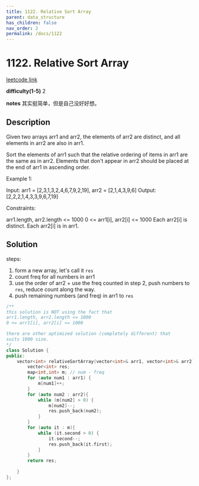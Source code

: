 ```yaml
---
title: 1122. Relative Sort Array
parent: data_structure
has_children: false
nav_order: 2
permalink: /docs/1122
---
```

# 1122. Relative Sort Array 
[leetcode link](https://leetcode.com/problems/relative-sort-array/)

**difficulty(1-5)** 
2

**notes**
其实挺简单，但是自己没好好想。

## Description
Given two arrays arr1 and arr2, the elements of arr2 are distinct, and all elements in arr2 are also in arr1.

Sort the elements of arr1 such that the relative ordering of items in arr1 are the same as in arr2.  Elements that don't appear in arr2 should be placed at the end of arr1 in ascending order.

 

Example 1:

Input: arr1 = [2,3,1,3,2,4,6,7,9,2,19], arr2 = [2,1,4,3,9,6]
Output: [2,2,2,1,4,3,3,9,6,7,19]
 

Constraints:

arr1.length, arr2.length <= 1000
0 <= arr1[i], arr2[i] <= 1000
Each arr2[i] is distinct.
Each arr2[i] is in arr1.

## Solution
steps:
1. form a new array, let's call it `res`
2. count freq for all numbers in arr1
3. use the order of arr2 + use the freq counted in step 2, push numbers to `res`,
   reduce count along the way.
4. push remaining numbers (and freq) in arr1 to `res`


```c++
/**
this solution is NOT using the fact that 
arr1.length, arr2.length <= 1000
0 <= arr1[i], arr2[i] <= 1000

there are other optimized solution (completely different) that 
suits 1000 size.
*/
class Solution {
public:
    vector<int> relativeSortArray(vector<int>& arr1, vector<int>& arr2) {
        vector<int> res;
        map<int,int> m; // num - freq
        for (auto num1 : arr1) {
            m[num1]++;
        }
        for (auto num2 : arr2){
            while (m[num2] > 0) {
                m[num2]--;
                res.push_back(num2);
            }
        }
        for (auto it : m){
            while (it.second > 0) {
                it.second--;
                res.push_back(it.first);
            }
        }
        return res;
        
    }
};
```